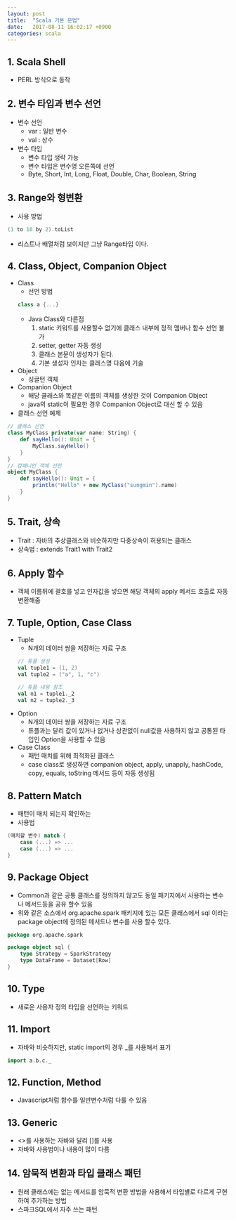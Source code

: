 ```yaml
---
layout: post
title:  "Scala 기본 문법"
date:   2017-08-11 16:02:17 +0900
categories: scala
---
```


## 1. Scala Shell
- PERL 방식으로 동작

## 2. 변수 타입과 변수 선언
- 변수 선언
    - var : 일반 변수
    - val : 상수
- 변수 타입
    - 변수 타입 생략 가능
    - 변수 타입은 변수명 오른쪽에 선언
    - Byte, Short, Int, Long, Float, Double, Char, Boolean, String

## 3. Range와 형변환
- 사용 방법
````scala
(1 to 10 by 2).toList
````
- 리스트나 배열처럼 보이지만 그냥 Range타입 이다.

## 4. Class, Object, Companion Object
- Class
    - 선언 방법
    ````scala
    class a {...}
    ````
    - Java Class와 다른점
        1. static 키워드를 사용할수 없기에 클래스 내부에 정적 멤버나 함수 선언 불가
        2. setter, getter 자동 생성
        3. 클래스 본문이 생성자가 된다.
        4. 기본 생성자 인자는 클래스명 다음에 기술
- Object
    - 싱글턴 객체
- Companion Object
    - 해당 클래스와 똑같은 이름의 객체를 생성한 것이 Companion Object
    - java의 static이 필요한 경우 Companion Object로 대신 할 수 있음
- 클래스 선언 예제
````scala
// 클래스 선언
class MyClass private(var name: String) {
    def sayHello(): Unit = {
        MyClass.sayHello()
    }
}
// 컴패니언 객체 선언
object MyClass {
    def sayHello(): Unit = {
        println("Hello" + new MyClass("sungmin").name)
    }
}
````

## 5. Trait, 상속
- Trait : 자바의 추상클래스와 비슷하지만 다중상속이 허용되는 클래스
- 상속법 : extends Trait1 with Trait2

## 6. Apply 함수
- 객체 이름뒤에 괄호를 넣고 인자값을 넣으면 해당 객체의 apply 메서드 호출로 자동 변환해줌

## 7. Tuple, Option, Case Class
- Tuple
    - N개의 데이터 쌍을 저장하는 자료 구조
    ````scala
    // 튜플 생성
    val tuple1 = (1, 2)
    val tuple2 = ("a", 1, "c")
    
    // 튜플 내용 참조
    val n1 = tuple1._2
    val n2 = tuple2._3
    ````
- Option
    - N개의 데이터 쌍을 저장하는 자료 구조
    - 튜플과는 달리 값이 있거나 없거나 상관없이 null값을 사용하지 않고 공통된 타입인 Option을 사용할 수 있음
- Case Class
    - 패턴 매치를 위해 최적화된 클래스
    - case class로 생성하면 companion object, apply, unapply, hashCode, copy, equals, toString 메서드 등이 자동 생성됨

## 8. Pattern Match
- 패턴이 매치 되는지 확인하는
- 사용법
````scala
(매치할 변수) match {
    case (...) => ...
    case (...) => ...
}
````

## 9. Package Object
- Common과 같은 공통 클래스를 정의하지 않고도 동일 패키지에서 사용하는 변수나 메서드등을 공유 할수 있음
- 위와 같은 소스에서 org.apache.spark 패키지에 있는 모든 클래스에서 sql 이라는 package object에 정의된 메서드나 변수를 사용 할수 있다.

````scala
package org.apache.spark

package object sql {
    type Strategy = SparkStrategy
    type DataFrame = Dataset[Row]
}
````

## 10. Type
- 새로운 사용자 정의 타입을 선언하는 키워드

## 11. Import
- 자바와 비슷하지만, static import의 경우 _를 사용해서 표기
````scala
import a.b.c._
````

## 12. Function, Method
- Javascript처럼 함수를 일반변수처럼 다룰 수 있음

## 13. Generic
- <>를 사용하는 자바와 달리 []를 사용
- 자바와 사용법이나 내용이 많이 다름

## 14. 암묵적 변환과 타입 클래스 패턴
- 원래 클래스에는 없는 메서드를 암묵적 변환 방법을 사용해서 타입별로 다르게 구현하여 추가하는 방법
- 스파크SQL에서 자주 쓰는 패턴